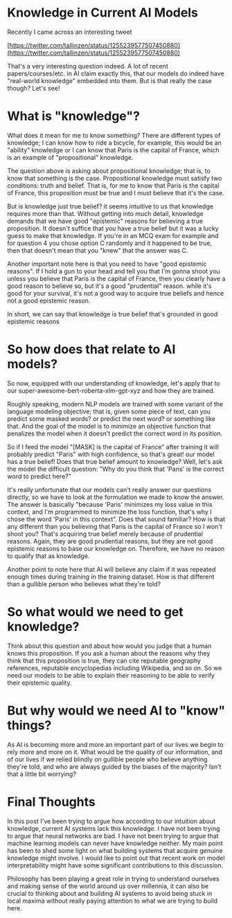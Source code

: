 # Knowledge in Current AI Models

Recently I came across an interesting tweet

[https://twitter.com/tallinzen/status/1255239577507450880](https://twitter.com/tallinzen/status/1255239577507450880)

That's a very interesting question indeed. A lot of recent papers/courses/etc. in AI claim exactly this, that our models do indeed have "real-world knowledge" embedded into them. But is that really the case though? Let's see!

# What is "knowledge"?

What does it mean for me to know something? There are different types of knowledge; I can know how to ride a bicycle, for example, this would be an "ability" knowledge or I can know that Paris is the capital of France, which is an example of "propositional" knowledge.

The question above is asking about propositional knowledge; that is, to know that something is the case. Propositional knowledge must satisfy two conditions: truth and belief. That is, for me to know that Paris is the capital of France, this proposition must be true and I must believe that it's the case.

But is knowledge just true belief? it seems intuitive to us that knowledge requires more than that. Without getting into much detail, knowledge demands that we have good "epistemic" reasons for believing a true proposition. It doesn't suffice that you have a true belief but it was a lucky guess to make that knowledge. If you're in an MCQ exam for example and for question 4 you chose option C randomly and it happened to be true, then that doesn't mean that you "knew" that the answer was C.

Another important note here is that you need to have "good epistemic reasons". If I hold a gun to your head and tell you that I'm gonna shoot you unless you believe that Paris is the capital of France, then you clearly have a good reason to believe so, but it's a good "prudential" reason. while it's good for your survival, it's not a good way to acquire true beliefs and hence not a good epistemic reason.

In short, we can say that knowledge is true belief that's grounded in good epistemic reasons

# So how does that relate to AI models?

So now, equipped with our understanding of knowledge, let's apply that to our super-awesome-bert-roberta-xlm-gpt-xyz and how they are trained.

Roughly speaking, modern NLP models are trained with some variant of the language modeling objective; that is, given some piece of text, can you predict some masked words? or predict the next word? or something like that. And the goal of the model is to minimize an objective function that penalizes the model when it doesn't predict the correct word in its position.

So if I feed the model "[MASK] is the capital of France" after training it will probably predict "Paris" with high confidence, so that's great! our model has a true belief! Does that true belief amount to knowledge? Well, let's ask the model the difficult question: "Why do you think that 'Paris' is the correct word to predict here?"

It's really unfortunate that our models can't really answer our questions directly, so we have to look at the formulation we made to know the answer. The answer is basically "because 'Paris' minimizes my loss value in this context, and I'm programmed to minimize the loss function, that's why I chose the word 'Paris' in this context". Does that sound familiar? How is that any different than you believing that Paris is the capital of France so I won't shoot you? That's acquiring true belief merely because of prudential reasons. Again, they are good prudential reasons, but they are not good epistemic reasons to base our knowledge on. Therefore, we have no reason to qualify that as knowledge.

Another point to note here that AI will believe any claim if it was repeated enough times during training in the training dataset. How is that different than a gullible person who believes what they're told?

# So what would we need to get knowledge?

Think about this question and about how would you judge that a human knows this proposition. If you ask a human about the reasons why they think that this proposition is true, they can cite reputable geography references, reputable encyclopedias including Wikipedia, and so on. So we need our models to be able to explain their reasoning to be able to verify their epistemic quality.

# But why would we need AI to "know" things?

As AI is becoming more and more an important part of our lives we begin to rely more and more on it. What would be the quality of our information, and of our lives if we relied blindly on gullible people who believe anything they're told, and who are always guided by the biases of the majority? Isn't that a little bit worrying?

# Final Thoughts

In this post I've been trying to argue how according to our intuition about knowledge, current AI systems lack this knowledge. I have not been trying to argue that neural networks are bad. I have not been trying to argue that machine learning models can never have knowledge neither. My main point has been to shed some light on what building systems that acquire genuine knowledge might involve. I would like to point out that recent work on model interpretability might have some significant contributions to this discussion.

Philosophy has been playing a great role in trying to understand ourselves and making sense of the world around us over millennia, it can also be crucial to thinking about and building AI systems to avoid being stuck in local maxima without really paying attention to what we are trying to build here.
